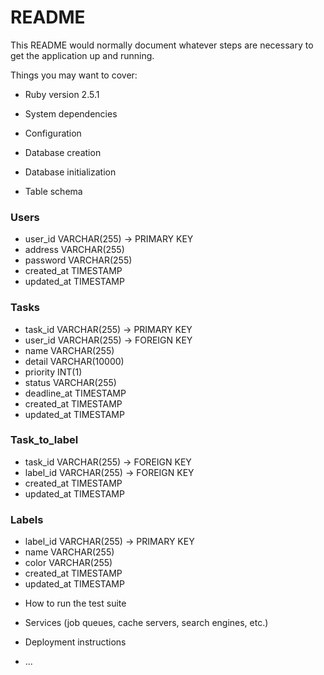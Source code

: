 # README

This README would normally document whatever steps are necessary to get the
application up and running.

Things you may want to cover:

* Ruby version
2.5.1

* System dependencies

* Configuration

* Database creation

* Database initialization

* Table schema
### Users
- user_id       VARCHAR(255)    ->  PRIMARY KEY
- address       VARCHAR(255)
- password      VARCHAR(255)
- created_at    TIMESTAMP
- updated_at    TIMESTAMP

### Tasks
- task_id       VARCHAR(255)    ->  PRIMARY KEY
- user_id       VARCHAR(255)    ->  FOREIGN KEY
- name          VARCHAR(255)
- detail        VARCHAR(10000)
- priority      INT(1)
- status        VARCHAR(255)
- deadline_at   TIMESTAMP
- created_at    TIMESTAMP
- updated_at    TIMESTAMP

### Task_to_label
- task_id       VARCHAR(255)    ->  FOREIGN KEY
- label_id      VARCHAR(255)    ->  FOREIGN KEY
- created_at    TIMESTAMP
- updated_at    TIMESTAMP

### Labels
- label_id      VARCHAR(255)    ->  PRIMARY KEY
- name          VARCHAR(255)
- color         VARCHAR(255)
- created_at    TIMESTAMP
- updated_at    TIMESTAMP

* How to run the test suite

* Services (job queues, cache servers, search engines, etc.)

* Deployment instructions

* ...
